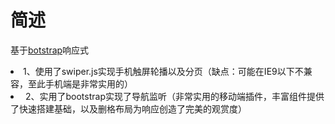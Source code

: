 # 简述
基于<a href="http://v3.bootcss.com/">botstrap</a>响应式
<li>1、使用了swiper.js实现手机触屏轮播以及分页（缺点：可能在IE9以下不兼容，至此手机端是非常实用的）</li>
<li> 2、实用了bootstrap实现了导航监听（非常实用的移动端插件，丰富组件提供了快速搭建基础，以及删格布局为响应创造了完美的观赏度）</li>
